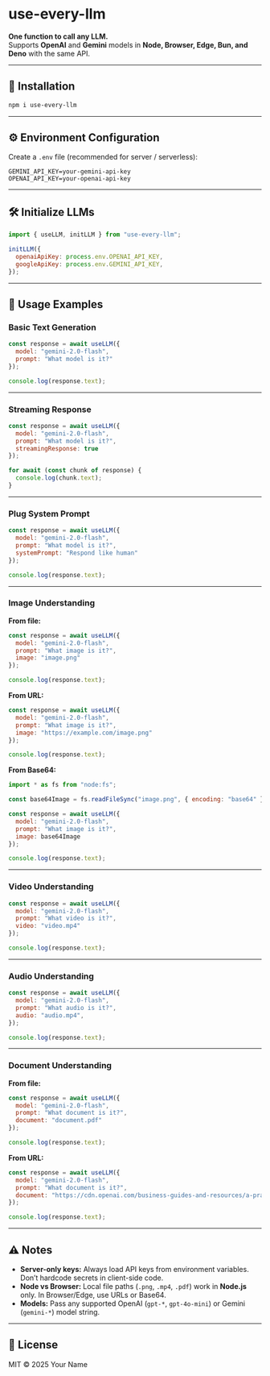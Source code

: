 # use-every-llm

**One function to call any LLM.**  
Supports **OpenAI** and **Gemini** models in **Node, Browser, Edge, Bun, and Deno** with the same API.

---

## 🚀 Installation

```bash
npm i use-every-llm
```

---

## ⚙️ Environment Configuration

Create a `.env` file (recommended for server / serverless):

```env
GEMINI_API_KEY=your-gemini-api-key
OPENAI_API_KEY=your-openai-api-key
```

---

## 🛠️ Initialize LLMs

```js
import { useLLM, initLLM } from "use-every-llm";

initLLM({
  openaiApiKey: process.env.OPENAI_API_KEY,
  googleApiKey: process.env.GEMINI_API_KEY,
});
```

---

## 📖 Usage Examples

### Basic Text Generation
```js
const response = await useLLM({
  model: "gemini-2.0-flash",
  prompt: "What model is it?"
});

console.log(response.text);
```

---

### Streaming Response
```js
const response = await useLLM({
  model: "gemini-2.0-flash",
  prompt: "What model is it?",
  streamingResponse: true
});

for await (const chunk of response) {
  console.log(chunk.text);
}
```

---

### Plug System Prompt
```js
const response = await useLLM({
  model: "gemini-2.0-flash",
  prompt: "What model is it?",
  systemPrompt: "Respond like human"
});

console.log(response.text);
```

---

### Image Understanding

**From file:**
```js
const response = await useLLM({
  model: "gemini-2.0-flash",
  prompt: "What image is it?",
  image: "image.png"
});

console.log(response.text);
```

**From URL:**
```js
const response = await useLLM({
  model: "gemini-2.0-flash",
  prompt: "What image is it?",
  image: "https://example.com/image.png"
});

console.log(response.text);
```

**From Base64:**
```js
import * as fs from "node:fs";

const base64Image = fs.readFileSync("image.png", { encoding: "base64" });

const response = await useLLM({
  model: "gemini-2.0-flash",
  prompt: "What image is it?",
  image: base64Image
});

console.log(response.text);
```

---

### Video Understanding
```js
const response = await useLLM({
  model: "gemini-2.0-flash",
  prompt: "What video is it?",
  video: "video.mp4"
});

console.log(response.text);
```

---

### Audio Understanding
```js
const response = await useLLM({
  model: "gemini-2.0-flash",
  prompt: "What audio is it?",
  audio: "audio.mp4",
});

console.log(response.text);
```

---

### Document Understanding

**From file:**
```js
const response = await useLLM({
  model: "gemini-2.0-flash",
  prompt: "What document is it?",
  document: "document.pdf"
});

console.log(response.text);
```

**From URL:**
```js
const response = await useLLM({
  model: "gemini-2.0-flash",
  prompt: "What document is it?",
  document: "https://cdn.openai.com/business-guides-and-resources/a-practical-guide-to-building-agents.pdf"
});

console.log(response.text);
```

---

## ⚠️ Notes

- **Server-only keys:** Always load API keys from environment variables. Don’t hardcode secrets in client-side code.  
- **Node vs Browser:** Local file paths (`.png`, `.mp4`, `.pdf`) work in **Node.js** only. In Browser/Edge, use URLs or Base64.  
- **Models:** Pass any supported OpenAI (`gpt-*`, `gpt-4o-mini`) or Gemini (`gemini-*`) model string.

---

## 📜 License

MIT © 2025 Your Name
